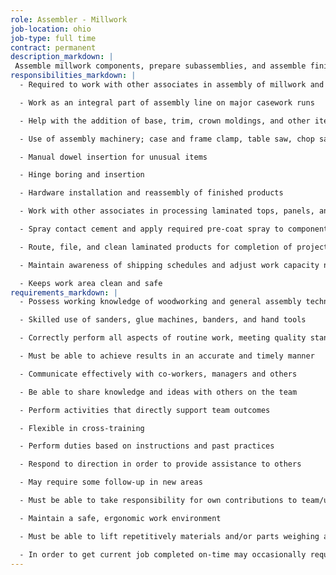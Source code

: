```yaml
---
role: Assembler - Millwork
job-location: ohio
job-type: full time
contract: permanent
description_markdown: |
 Assemble millwork components, prepare subassemblies, and assemble finished product to package and prepare for complete product shipment.  Work consists of routine tasks, processes, and performing operations prescribed by drawings, work orders and procedures.
responsibilities_markdown: |
  - Required to work with other associates in assembly of millwork and casework

  - Work as an integral part of assembly line on major casework runs

  - Help with the addition of base, trim, crown moldings, and other items to various architectural component units

  - Use of assembly machinery; case and frame clamp, table saw, chop saw and band saw after proper instruction has been established

  - Manual dowel insertion for unusual items

  - Hinge boring and insertion

  - Hardware installation and reassembly of finished products

  - Work with other associates in processing laminated tops, panels, and components

  - Spray contact cement and apply required pre-coat spray to components

  - Route, file, and clean laminated products for completion of project

  - Maintain awareness of shipping schedules and adjust work capacity needs as required

  - Keeps work area clean and safe
requirements_markdown: |
  - Possess working knowledge of woodworking and general assembly techniques

  - Skilled use of sanders, glue machines, banders, and hand tools

  - Correctly perform all aspects of routine work, meeting quality standards and requirements

  - Must be able to achieve results in an accurate and timely manner

  - Communicate effectively with co-workers, managers and others

  - Be able to share knowledge and ideas with others on the team

  - Perform activities that directly support team outcomes

  - Flexible in cross-training

  - Perform duties based on instructions and past practices

  - Respond to direction in order to provide assistance to others

  - May require some follow-up in new areas

  - Must be able to take responsibility for own contributions to team/unit goals

  - Maintain a safe, ergonomic work environment

  - Must be able to lift repetitively materials and/or parts weighing approximately 5-10 pounds

  - In order to get current job completed on-time may occasionally require overtime beyond traditional 50-55 hour work week
---
```

